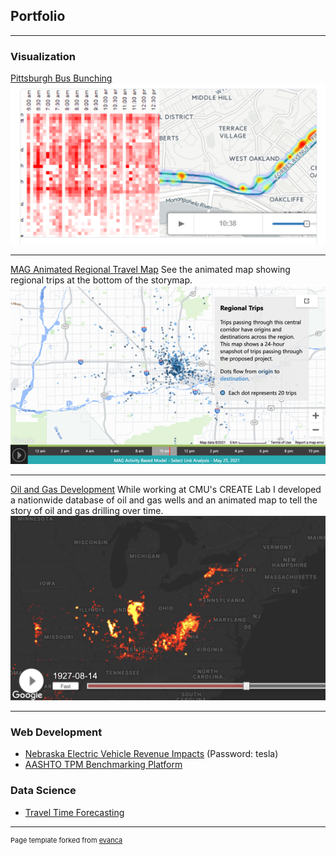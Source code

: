 ## Portfolio

---

### Visualization

[Pittsburgh Bus Bunching](/bunching_page/)
<img src="images/bunching/bunching_thumbnail.png?raw=true"/>

---
[MAG Animated Regional Travel Map](https://storymaps.arcgis.com/stories/1121f240a00d45a3bd9d2a0e13549c8a)
See the animated map showing regional trips at the bottom of the storymap.
<img src="images/mag_animation_thumbnail.png?raw=true"/>

---
[Oil and Gas Development](https://markegge.github.io/wells/wells-multi.html)
While working at CMU's CREATE Lab I developed a nationwide database of oil and gas wells and an animated map to tell the story of oil and gas drilling over time.
<img src="images/wells_thumbnail.png?raw=true"/>

---

### Web Development

- [Nebraska Electric Vehicle Revenue Impacts](https://highstreet.shinyapps.io/ndot-ev-revenue/) (Password: tesla)
- [AASHTO TPM Benchmarking Platform](https://benchmarking.tpm-portal.com/)

### Data Science

- [Travel Time Forecasting](/pdf/travel_time_forecasting_whitepaper.pdf)


---
<p style="font-size:11px">Page template forked from <a href="https://github.com/evanca/quick-portfolio">evanca</a></p>
<!-- Remove above link if you don't want to attibute -->
